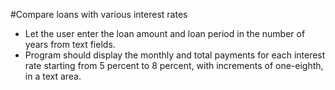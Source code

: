 #Compare loans with various interest rates 
* Let the user enter the loan amount and loan period in the number of years from text fields.
* Program should display the monthly and total payments for each interest rate starting from 5 percent to 8 percent, with increments of one-eighth, in a text area.
